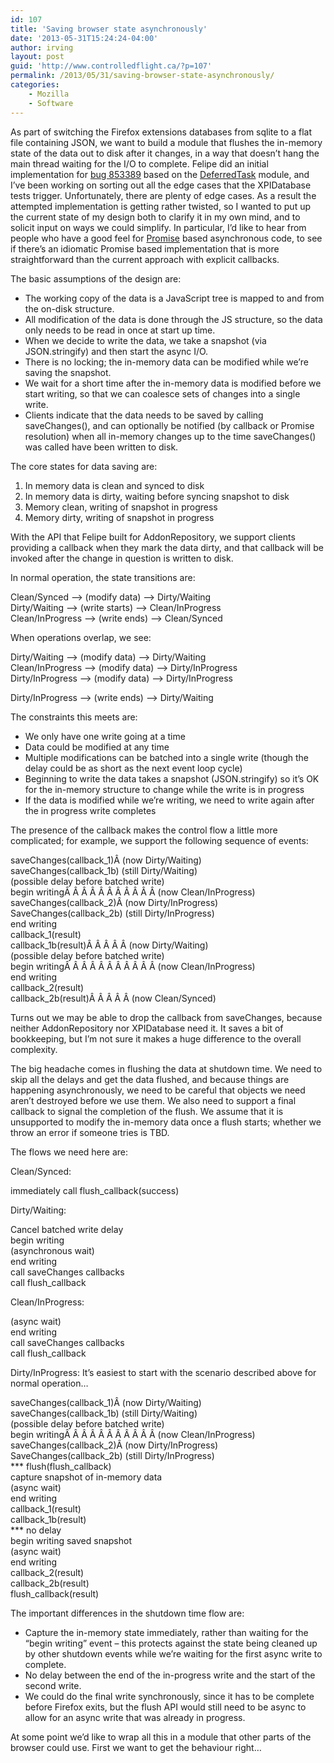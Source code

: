 ```yaml
---
id: 107
title: 'Saving browser state asynchronously'
date: '2013-05-31T15:24:24-04:00'
author: irving
layout: post
guid: 'http://www.controlledflight.ca/?p=107'
permalink: /2013/05/31/saving-browser-state-asynchronously/
categories:
    - Mozilla
    - Software
---
```


As part of switching the Firefox extensions databases from sqlite to a flat file containing JSON, we want to build a module that flushes the in-memory state of the data out to disk after it changes, in a way that doesn’t hang the main thread waiting for the I/O to complete. Felipe did an initial implementation for [bug 853389](https://bugzilla.mozilla.org/show_bug.cgi?id=853389 "Bug 853389 - Convert AddonRepository.jsm from sqlite to JSON") based on the [DeferredTask](https://mxr.mozilla.org/mozilla-central/source/toolkit/modules/DeferredTask.jsm) module, and I’ve been working on sorting out all the edge cases that the XPIDatabase tests trigger. Unfortunately, there are plenty of edge cases. As a result the attempted implementation is getting rather twisted, so I wanted to put up the current state of my design both to clarify it in my own mind, and to solicit input on ways we could simplify. In particular, I’d like to hear from people who have a good feel for [Promise](https://developer.mozilla.org/en-US/docs/Mozilla/JavaScript_code_modules/Promise.jsm "Promise.jsm - Mozilla | MDN") based asynchronous code, to see if there’s an idiomatic Promise based implementation that is more straightforward than the current approach with explicit callbacks.

The basic assumptions of the design are:

- The working copy of the data is a JavaScript tree is mapped to and from the on-disk structure.
- All modification of the data is done through the JS structure, so the data only needs to be read in once at start up time.
- When we decide to write the data, we take a snapshot (via JSON.stringify) and then start the async I/O.
- There is no locking; the in-memory data can be modified while we’re saving the snapshot.
- We wait for a short time after the in-memory data is modified before we start writing, so that we can coalesce sets of changes into a single write.
- Clients indicate that the data needs to be saved by calling saveChanges(), and can optionally be notified (by callback or Promise resolution) when all in-memory changes up to the time saveChanges() was called have been written to disk.

The core states for data saving are:

1. In memory data is clean and synced to disk
2. In memory data is dirty, waiting before syncing snapshot to disk
3. Memory clean, writing of snapshot in progress
4. Memory dirty, writing of snapshot in progress

With the API that Felipe built for AddonRepository, we support clients providing a callback when they mark the data dirty, and that callback will be invoked after the change in question is written to disk.

In normal operation, the state transitions are:

Clean/Synced –&gt; (modify data) –&gt; Dirty/Waiting  
Dirty/Waiting –&gt; (write starts) –&gt; Clean/InProgress  
Clean/InProgress –&gt; (write ends) –&gt; Clean/Synced

When operations overlap, we see:

Dirty/Waiting –&gt; (modify data) –&gt; Dirty/Waiting  
Clean/InProgress –&gt; (modify data) –&gt; Dirty/InProgress  
Dirty/InProgress –&gt; (modify data) –&gt; Dirty/InProgress

Dirty/InProgress –&gt; (write ends) –&gt; Dirty/Waiting

The constraints this meets are:

- We only have one write going at a time
- Data could be modified at any time
- Multiple modifications can be batched into a single write (though the delay could be as short as the next event loop cycle)
- Beginning to write the data takes a snapshot (JSON.stringify) so it’s OK for the in-memory structure to change while the write is in progress
- If the data is modified while we’re writing, we need to write again after the in progress write completes

The presence of the callback makes the control flow a little more complicated; for example, we support the following sequence of events:

saveChanges(callback\_1)Â (now Dirty/Waiting)  
saveChanges(callback\_1b) (still Dirty/Waiting)  
(possible delay before batched write)  
begin writingÂ Â Â Â Â Â Â Â Â Â Â (now Clean/InProgress)  
saveChanges(callback\_2)Â (now Dirty/InProgress)  
SaveChanges(callback\_2b) (still Dirty/InProgress)  
end writing  
callback\_1(result)  
callback\_1b(result)Â Â Â Â Â (now Dirty/Waiting)  
(possible delay before batched write)  
begin writingÂ Â Â Â Â Â Â Â Â Â Â (now Clean/InProgress)  
end writing  
callback\_2(result)  
callback\_2b(result)Â Â Â Â Â (now Clean/Synced)

Turns out we may be able to drop the callback from saveChanges, because neither AddonRepository nor XPIDatabase need it. It saves a bit of bookkeeping, but I’m not sure it makes a huge difference to the overall complexity.

The big headache comes in flushing the data at shutdown time. We need to skip all the delays and get the data flushed, and because things are happening asynchronously, we need to be careful that objects we need aren’t destroyed before we use them. We also need to support a final callback to signal the completion of the flush. We assume that it is unsupported to modify the in-memory data once a flush starts; whether we throw an error if someone tries is TBD.

The flows we need here are:

Clean/Synced:

immediately call flush\_callback(success)

Dirty/Waiting:

Cancel batched write delay  
begin writing  
(asynchronous wait)  
end writing  
call saveChanges callbacks  
call flush\_callback

Clean/InProgress:

(async wait)  
end writing  
call saveChanges callbacks  
call flush\_callback

Dirty/InProgress: It’s easiest to start with the scenario described above for normal operation…

saveChanges(callback\_1)Â (now Dirty/Waiting)  
saveChanges(callback\_1b) (still Dirty/Waiting)  
(possible delay before batched write)  
begin writingÂ Â Â Â Â Â Â Â Â Â Â (now Clean/InProgress)  
saveChanges(callback\_2)Â (now Dirty/InProgress)  
SaveChanges(callback\_2b) (still Dirty/InProgress)  
\*\*\* flush(flush\_callback)  
capture snapshot of in-memory data  
(async wait)  
end writing  
callback\_1(result)  
callback\_1b(result)  
\*\*\* no delay  
begin writing saved snapshot  
(async wait)  
end writing  
callback\_2(result)  
callback\_2b(result)  
flush\_callback(result)

The important differences in the shutdown time flow are:

- Capture the in-memory state immediately, rather than waiting for the “begin writing” event – this protects against the state being cleaned up by other shutdown events while we’re waiting for the first async write to complete.
- No delay between the end of the in-progress write and the start of the second write.
- We could do the final write synchronously, since it has to be complete before Firefox exits, but the flush API would still need to be async to allow for an async write that was already in progress.

At some point we’d like to wrap all this in a module that other parts of the browser could use. First we want to get the behaviour right…